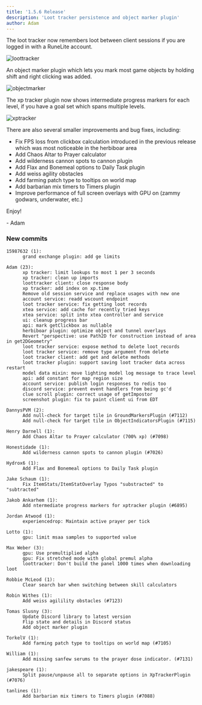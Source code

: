 ```yaml
---
title: '1.5.6 Release'
description: 'Loot tracker persistence and object marker plugin'
author: Adam
---
```


The loot tracker now remembers loot between client sessions if you are logged in
with a RuneLite account.

![loottracker](/img/blog/1.5.6-Release/loottracker.png)

An object marker plugin which lets you mark most game objects by holding shift
and right clicking was added.

![objectmarker](/img/blog/1.5.6-Release/objectmarker.gif)

The xp tracker plugin now shows intermediate progress markers for each level, if
you have a goal set which spans multiple levels.

![xptracker](/img/blog/1.5.6-Release/xptracker.png)

There are also several smaller improvements and bug fixes, including:

- Fix FPS loss from clickbox calculation introduced in the previous release
  which was most noticeable in the herbiboar area
- Add Chaos Altar to Prayer calculator
- Add wilderness cannon spots to cannon plugin
- Add Flax and Bonemeal options to Daily Task plugin
- Add weiss agility obstacles
- Add farming patch type to tooltips on world map
- Add barbarian mix timers to Timers plugin
- Improve performance of full screen overlays with GPU on (zammy godwars, underwater, etc.)

Enjoy!

\- Adam

### New commits

```
15987632 (1):
      grand exchange plugin: add ge limits

Adam (23):
      xp tracker: limit lookups to most 1 per 3 seconds
      xp tracker: clean up imports
      loottracker client: close response body
      xp tracker: add index on xp.time
      Remove old session service and replace usages with new one
      account service: readd wscount endpoint
      loot tracker service: fix getting loot records
      xtea service: add cache for recently tried keys
      xtea service: split into xtea controller and service
      ui: cleanup progress bar
      api: mark getClickbox as nullable
      herbiboar plugin: optimize object and tunnel overlays
      Revert "perspective: use Path2D for construction instead of area in get2DGeometry"
      loot tracker service: expose method to delete loot records
      loot tracker service: remove type argument from delete
      loot tracker client: add get and delete methods
      loot tracker plugin: support saving loot tracker data across restart
      model data mixin: move lighting model log message to trace level
      api: add constant for map region size
      account service: publish login responses to redis too
      discord service: prevent event handlers from being gc'd
      clue scroll plugin: correct usage of getImpostor
      screenshot plugin: fix to paint client ui from EDT

DannysPVM (2):
      Add null-check for target tile in GroundMarkersPlugin (#7112)
      Add null-check for target tile in ObjectIndicatorsPlugin (#7115)

Henry Darnell (1):
      Add Chaos Altar to Prayer calculator (700% xp) (#7098)

Honestidade (1):
      Add wilderness cannon spots to cannon plugin (#7026)

Hydrox6 (1):
      Add Flax and Bonemeal options to Daily Task plugin

Jake Schaum (1):
      Fix ItemStats/ItemStatOverlay Typos "substracted" to "subtracted"

Jakob Ankarhem (1):
      Add ntermediate progress markers for xptracker plugin (#6895)

Jordan Atwood (1):
      experiencedrop: Maintain active prayer per tick

Lotto (1):
      gpu: limit msaa samples to supported value

Max Weber (3):
      gpu: Use premultiplied alpha
      gpu: Fix stretched mode with global premul alpha
      loottracker: Don't build the panel 1000 times when downloading loot

Robbie McLeod (1):
      Clear search bar when switching between skill calculators

Robin Withes (1):
      Add weiss agilility obstacles (#7123)

Tomas Slusny (3):
      Update Discord library to latest version
      Flip state and details in Discord status
      Add object marker plugin

TorkelV (1):
      Add farming patch type to tooltips on world map (#7105)

William (1):
      Add missing sanfew serums to the prayer dose indicator. (#7131)

jakespeare (1):
      Split pause/unpause all to separate options in XpTrackerPlugin (#7076)

tanlines (1):
      Add barbarian mix timers to Timers plugin (#7088)
```

